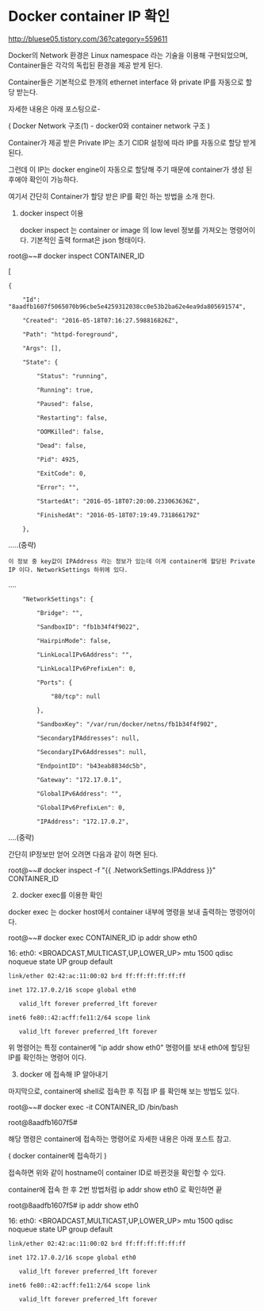 # Docker container IP 확인

<http://bluese05.tistory.com/36?category=559611>


Docker의 Network 환경은 Linux namespace 라는 기술을 이용해 구현되었으며, Container들은 각각의 독립된 환경을 제공 받게 된다. 

Container들은 기본적으로 한개의 ethernet interface 와 private IP를 자동으로 할당 받는다. 



자세한 내용은 아래 포스팅으로-

( Docker Network 구조(1) - docker0와 container network 구조 )



Container가 제공 받은 Private IP는 초기 CIDR 설정에 따라 IP를 자동으로 할당 받게 된다.

그런데 이 IP는 docker engine이 자동으로 할당해 주기 때문에 container가 생성 된 후에야 확인이 가능하다.  



여기서 간단히 Container가 할당 받은 IP를 확인 하는 방법을 소개 한다. 







1. docker inspect 이용



   docker inspect 는 container or image 의 low level 정보를 가져오는 명령어이다. 기본적인 출력 format은 json 형태이다. 

  

root@~~# docker inspect CONTAINER_ID

[

    {

        "Id": "8aadfb1607f5065070b96cbe5e4259312038cc0e53b2ba62e4ea9da805691574",

        "Created": "2016-05-18T07:16:27.598816826Z",

        "Path": "httpd-foreground",

        "Args": [],

        "State": {

            "Status": "running",

            "Running": true,

            "Paused": false,

            "Restarting": false,

            "OOMKilled": false,

            "Dead": false,

            "Pid": 4925,

            "ExitCode": 0,

            "Error": "",

            "StartedAt": "2016-05-18T07:20:00.233063636Z",

            "FinishedAt": "2016-05-18T07:19:49.731866179Z"

        },



.....(중략)



    이 정보 중 key값이 IPAddress 라는 정보가 있는데 이게 container에 할당된 Private IP 이다. NetworkSettings 하위에 있다. 



....

        "NetworkSettings": {

            "Bridge": "",

            "SandboxID": "fb1b34f4f9022",

            "HairpinMode": false,

            "LinkLocalIPv6Address": "",

            "LinkLocalIPv6PrefixLen": 0,

            "Ports": {

                "80/tcp": null

            },

            "SandboxKey": "/var/run/docker/netns/fb1b34f4f902",

            "SecondaryIPAddresses": null,

            "SecondaryIPv6Addresses": null,

            "EndpointID": "b43eab8834dc5b",

            "Gateway": "172.17.0.1",

            "GlobalIPv6Address": "",

            "GlobalIPv6PrefixLen": 0,

            "IPAddress": "172.17.0.2",



....(중략)



  간단히 IP정보만 얻어 오려면 다음과 같이 하면 된다. 



root@~~# docker inspect -f "{{ .NetworkSettings.IPAddress }}" CONTAINER_ID







2. docker exec를 이용한 확인



docker exec 는 docker host에서 container 내부에 명령을 보내 출력하는 명령어이다. 



root@~~# docker exec CONTAINER_ID ip addr show eth0

16: eth0: <BROADCAST,MULTICAST,UP,LOWER_UP> mtu 1500 qdisc noqueue state UP group default 

    link/ether 02:42:ac:11:00:02 brd ff:ff:ff:ff:ff:ff

    inet 172.17.0.2/16 scope global eth0

       valid_lft forever preferred_lft forever

    inet6 fe80::42:acff:fe11:2/64 scope link 

       valid_lft forever preferred_lft forever



위 명령어는 특정 container에 "ip addr show eth0" 명령어를 보내 eth0에 할당된 IP를 확인하는 명령어 이다. 









3. docker 에 접속해 IP 알아내기



마지막으로, container에 shell로 접속한 후 직접 IP 를 확인해 보는 방법도 있다. 



root@~~# docker exec -it CONTAINER_ID /bin/bash

root@8aadfb1607f5#



해당 명령은 container에 접속하는 명령어로 자세한 내용은 아래 포스트 참고.

( docker container에 접속하기 )



접속하면 위와 같이 hostname이 container ID로 바뀐것을 확인할 수 있다. 

container에 접속 한 후 2번 방법처럼 ip addr show eth0 로 확인하면 끝



root@8aadfb1607f5# ip addr show eth0

16: eth0: <BROADCAST,MULTICAST,UP,LOWER_UP> mtu 1500 qdisc noqueue state UP group default 

    link/ether 02:42:ac:11:00:02 brd ff:ff:ff:ff:ff:ff

    inet 172.17.0.2/16 scope global eth0

       valid_lft forever preferred_lft forever

    inet6 fe80::42:acff:fe11:2/64 scope link 

       valid_lft forever preferred_lft forever


